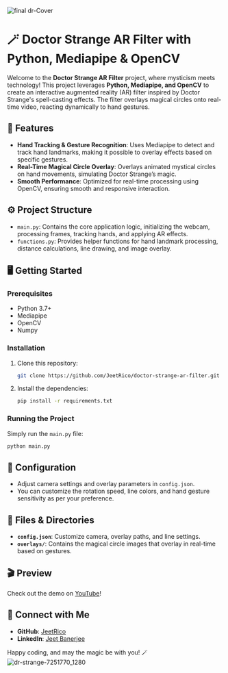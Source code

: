 ![final dr-Cover](https://github.com/user-attachments/assets/e5219812-d3dd-4fe0-8dac-71525e5404c2)
# 🪄 Doctor Strange AR Filter with Python, Mediapipe & OpenCV

Welcome to the **Doctor Strange AR Filter** project, where mysticism meets technology! This project leverages **Python, Mediapipe, and OpenCV** to create an interactive augmented reality (AR) filter inspired by Doctor Strange's spell-casting effects. The filter overlays magical circles onto real-time video, reacting dynamically to hand gestures.

## 🌟 Features
- **Hand Tracking & Gesture Recognition**: Uses Mediapipe to detect and track hand landmarks, making it possible to overlay effects based on specific gestures.
- **Real-Time Magical Circle Overlay**: Overlays animated mystical circles on hand movements, simulating Doctor Strange’s magic.
- **Smooth Performance**: Optimized for real-time processing using OpenCV, ensuring smooth and responsive interaction.

## ⚙️ Project Structure
- `main.py`: Contains the core application logic, initializing the webcam, processing frames, tracking hands, and applying AR effects.
- `functions.py`: Provides helper functions for hand landmark processing, distance calculations, line drawing, and image overlay.

## 🖥️ Getting Started
### Prerequisites
- Python 3.7+
- Mediapipe
- OpenCV
- Numpy

### Installation
1. Clone this repository:
   ```bash
   git clone https://github.com/JeetRico/doctor-strange-ar-filter.git
   ```
2. Install the dependencies:
   ```bash
   pip install -r requirements.txt
   ```

### Running the Project
Simply run the `main.py` file:
```bash
python main.py
```

## 📝 Configuration
- Adjust camera settings and overlay parameters in `config.json`.
- You can customize the rotation speed, line colors, and hand gesture sensitivity as per your preference.

## 📂 Files & Directories
- **`config.json`**: Customize camera, overlay paths, and line settings.
- **`overlays/`**: Contains the magical circle images that overlay in real-time based on gestures.

## 🎬 Preview
Check out the demo on [YouTube](https://youtu.be/S_pyjBUPx_o?si=gBITxR8pH1fVpJ4C)!

## 📌 Connect with Me
- **GitHub**: [JeetRico](https://github.com/JeetRico)
- **LinkedIn**: [Jeet Banerjee](Your-LinkedIn-Profile-URL)

Happy coding, and may the magic be with you! 🪄
![dr-strange-7251770_1280](https://github.com/user-attachments/assets/f3beda15-63cb-4258-af5c-d5f2d5d2f4e8)
